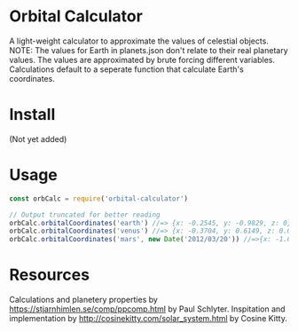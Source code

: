 # Orbital Calculator
A light-weight calculator to approximate the values of celestial objects. NOTE: The values for Earth in planets.json don't relate to their real planetary values. The values are approximated by brute forcing different variables. Calculations default to a seperate function that calculate Earth's coordinates.

# Install
(Not yet added)

# Usage
```js
const orbCalc = require('orbital-calculator')

// Output truncated for better reading
orbCalc.orbitalCoordinates('earth') //=> {x: -0.2545, y: -0.9829, z: 0}
orbCalc.orbitalCoordinates('venus') //=> {x: -0.3704, y: 0.6149, z: 0.0296}
orbCalc.orbitalCoordinates('mars', new Date('2012/03/20')) //=>{x: -1.6386,y: 0.2646,z: 0.0458}
```

# Resources
Calculations and planetery properties by https://stjarnhimlen.se/comp/ppcomp.html by Paul Schlyter.
Inspitation and implementation by http://cosinekitty.com/solar_system.html by Cosine Kitty.
